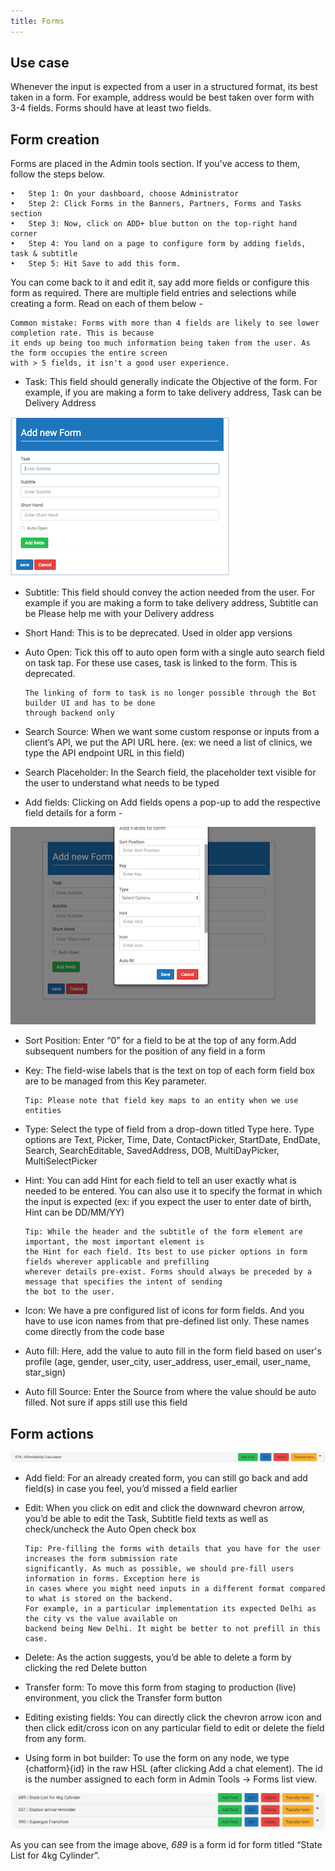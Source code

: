 ```yaml
---
title: Forms
---
```


## Use case

Whenever the input is expected from a user in a structured format, its best taken in a form. For example, address would be best taken over form with 3-4 fields. Forms should have at least two fields. 

## Form creation

Forms are placed in the Admin tools section. If you've access to them, follow the steps below.

	•	Step 1: On your dashboard, choose Administrator
	•	Step 2: Click Forms in the Banners, Partners, Forms and Tasks section
	•	Step 3: Now, click on ADD+ blue button on the top-right hand corner
	•	Step 4: You land on a page to configure form by adding fields, task & subtitle 
	•	Step 5: Hit Save to add this form.


You can come back to it and edit it, say add more fields or configure this form as required.
There are multiple field entries and selections while creating a form. Read on each of them below - 

    Common mistake: Forms with more than 4 fields are likely to see lower completion rate. This is because 
    it ends up being too much information being taken from the user. As the form occupies the entire screen 
    with > 5 fields, it isn't a good user experience.

- Task:  This field should generally indicate the Objective of the form. For example, if you are making a form to take delivery address, Task can be Delivery Address

![Add Form](/docs/bot-builder/assets/1_add_form.png)

- Subtitle: This field should convey the action needed from the user. For example if you are making a form to take delivery address, Subtitle can be Please help me with your Delivery address
	
- Short Hand: This is to be deprecated. Used in older app versions
	
- Auto Open: Tick this off to auto open form with a single auto search field on task tap. For these use cases, task is linked to the form. This is deprecated. 
	
      The linking of form to task is no longer possible through the Bot builder UI and has to be done 
      through backend only 
	
- Search Source: When we want some custom response or inputs from a client’s API, we put the API URL here. (ex: we need a list of clinics, we type the API endpoint URL in this field)
	
- Search Placeholder: In the Search field, the placeholder text visible for the user to understand what needs to be typed
	
- Add fields: Clicking on Add fields opens a pop-up to add the respective field details for a form -

![Create Form](/docs/bot-builder/assets/2_create_form.png)

- Sort Position: Enter “0” for a field to be at the top of any form.Add subsequent numbers for the position of any field in a form
	
- Key: The field-wise labels that is the text on top of each form field box are to be managed from this Key parameter.

      Tip: Please note that field key maps to an entity when we use entities

- Type: Select the type of field from a drop-down titled Type here. Type options are Text, Picker, Time, Date, ContactPicker, StartDate, EndDate, Search, SearchEditable, SavedAddress, DOB, MultiDayPicker, MultiSelectPicker
	
- Hint: You can add Hint for each field to tell an user exactly what is needed to be entered. You can also use it to specify the format in which the input is expected (ex: if you expect the user to enter date of birth, Hint can be DD/MM/YY)
	
      Tip: While the header and the subtitle of the form element are important, the most important element is 
      the Hint for each field. Its best to use picker options in form fields wherever applicable and prefilling 
      wherever details pre-exist. Forms should always be preceded by a message that specifies the intent of sending 
      the bot to the user.
	
- Icon: We have a pre configured list of icons for form fields. And you have to use icon names from that pre-defined list only. These names come directly from the code base
	
- Auto fill: Here, add the value to auto fill in the form field based on user's profile (age, gender, user_city, user_address, user_email, user_name, star_sign)
	
- Auto fill Source: Enter the Source from where the value should be auto filled. Not sure if apps still use this field


## Form actions

![Form actions](/docs/bot-builder/assets/3_form_action.png)

- Add field: For an already created form, you can still go back and add field(s) in case you feel, you’d missed a field earlier 

- Edit: When you click on edit and click the downward chevron arrow, you’d be able to edit the Task, Subtitle field texts as well as check/uncheck the Auto Open check box
	
      Tip: Pre-filling the forms with details that you have for the user increases the form submission rate 
      significantly. As much as possible, we should pre-fill users information in forms. Exception here is 
      in cases where you might need inputs in a different format compared to what is stored on the backend. 
      For example, in a particular implementation its expected Delhi as the city vs the value available on 
      backend being New Delhi. It might be better to not prefill in this case.
	
- Delete: As the action suggests, you’d be able to delete a form by clicking the red Delete button

- Transfer form: To move this form from staging to production (live) environment, you click the Transfer form button

- Editing existing fields: You can directly click the chevron arrow icon and then click edit/cross icon on any particular field to edit or delete the field from any form. 

- Using form in bot builder: To use the form on any node, we type {chatform}{id} in the raw HSL (after clicking Add a chat element). The id is the number assigned to each form in Admin Tools ->  Forms list view.

![Form ID](/docs/bot-builder/assets/4_form_id.png)

As you can see from the image above, *689* is a form id for form titled “State List for 4kg Cylinder”.






